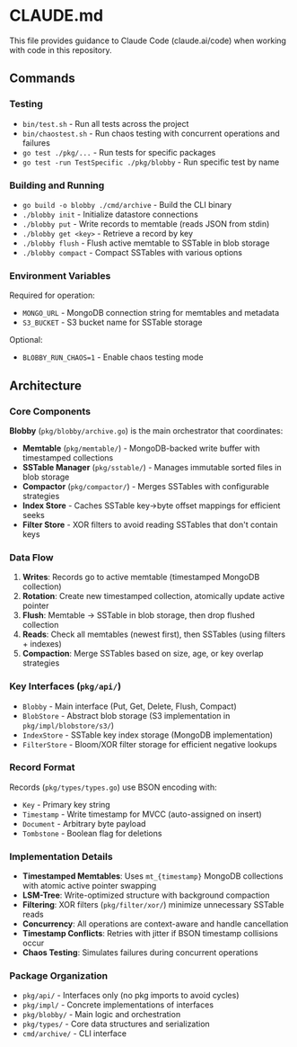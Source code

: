 # CLAUDE.md

This file provides guidance to Claude Code (claude.ai/code) when working with code in this repository.

## Commands

### Testing
- `bin/test.sh` - Run all tests across the project
- `bin/chaostest.sh` - Run chaos testing with concurrent operations and failures
- `go test ./pkg/...` - Run tests for specific packages
- `go test -run TestSpecific ./pkg/blobby` - Run specific test by name

### Building and Running
- `go build -o blobby ./cmd/archive` - Build the CLI binary
- `./blobby init` - Initialize datastore connections
- `./blobby put` - Write records to memtable (reads JSON from stdin)
- `./blobby get <key>` - Retrieve a record by key
- `./blobby flush` - Flush active memtable to SSTable in blob storage
- `./blobby compact` - Compact SSTables with various options

### Environment Variables
Required for operation:
- `MONGO_URL` - MongoDB connection string for memtables and metadata
- `S3_BUCKET` - S3 bucket name for SSTable storage

Optional:
- `BLOBBY_RUN_CHAOS=1` - Enable chaos testing mode

## Architecture

### Core Components

**Blobby** (`pkg/blobby/archive.go`) is the main orchestrator that coordinates:
- **Memtable** (`pkg/memtable/`) - MongoDB-backed write buffer with timestamped collections
- **SSTable Manager** (`pkg/sstable/`) - Manages immutable sorted files in blob storage
- **Compactor** (`pkg/compactor/`) - Merges SSTables with configurable strategies
- **Index Store** - Caches SSTable key→byte offset mappings for efficient seeks
- **Filter Store** - XOR filters to avoid reading SSTables that don't contain keys

### Data Flow

1. **Writes**: Records go to active memtable (timestamped MongoDB collection)
2. **Rotation**: Create new timestamped collection, atomically update active pointer
3. **Flush**: Memtable → SSTable in blob storage, then drop flushed collection
4. **Reads**: Check all memtables (newest first), then SSTables (using filters + indexes)
5. **Compaction**: Merge SSTables based on size, age, or key overlap strategies

### Key Interfaces (`pkg/api/`)

- `Blobby` - Main interface (Put, Get, Delete, Flush, Compact)
- `BlobStore` - Abstract blob storage (S3 implementation in `pkg/impl/blobstore/s3/`)
- `IndexStore` - SSTable key index storage (MongoDB implementation)
- `FilterStore` - Bloom/XOR filter storage for efficient negative lookups

### Record Format

Records (`pkg/types/types.go`) use BSON encoding with:
- `Key` - Primary key string
- `Timestamp` - Write timestamp for MVCC (auto-assigned on insert)
- `Document` - Arbitrary byte payload
- `Tombstone` - Boolean flag for deletions

### Implementation Details

- **Timestamped Memtables**: Uses `mt_{timestamp}` MongoDB collections with atomic active pointer swapping
- **LSM-Tree**: Write-optimized structure with background compaction
- **Filtering**: XOR filters (`pkg/filter/xor/`) minimize unnecessary SSTable reads  
- **Concurrency**: All operations are context-aware and handle cancellation
- **Timestamp Conflicts**: Retries with jitter if BSON timestamp collisions occur
- **Chaos Testing**: Simulates failures during concurrent operations

### Package Organization

- `pkg/api/` - Interfaces only (no pkg imports to avoid cycles)
- `pkg/impl/` - Concrete implementations of interfaces
- `pkg/blobby/` - Main logic and orchestration
- `pkg/types/` - Core data structures and serialization
- `cmd/archive/` - CLI interface